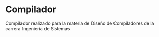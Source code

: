 # Compilador
Compilador realizado para la materia de Diseño de Compiladores de la carrera Ingenieria de Sistemas
